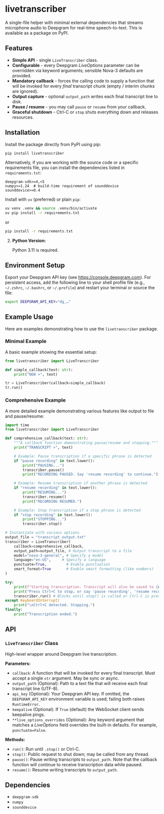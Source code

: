 # livetranscriber

A single-file helper with minimal external dependencies that streams microphone audio to Deepgram for real-time speech-to-text. This is available as a package on PyPI.

## Features

*   **Simple API** - single `LiveTranscriber` class.
*   **Configurable** - every Deepgram *LiveOptions* parameter can be overridden via keyword arguments; sensible Nova-3 defaults are provided.
*   **Mandatory callback** - forces the calling code to supply a function that will be invoked for every *final* transcript chunk (empty / interim chunks are ignored).
*   **Output capture** - optional `output_path` writes each final transcript line to disk.
*   **Pause / resume** - you may call `pause` or `resume` from your callback.
*   **Graceful shutdown** - Ctrl-C or `stop` shuts everything down and releases resources.

## Installation

Install the package directly from PyPI using pip:

```bash
pip install livetranscriber
```

Alternatively, if you are working with the source code or a specific requirements file, you can install the dependencies listed in `requirements.txt`:

```
deepgram-sdk>=4,<5
numpy>=1.24  # build-time requirement of sounddevice
sounddevice>=0.4
```

Install with `uv` (preferred) or plain `pip`:

```bash
uv venv .venv && source .venv/bin/activate
uv pip install -r requirements.txt
```
or
```bash
pip install -r requirements.txt
```

2.  **Python Version:**

    Python 3.11 is required.

## Environment Setup

Export your Deepgram API key (see https://console.deepgram.com). For persistent access, add the following line to your shell profile file (e.g., `~/.zshrc`, `~/.bashrc`, or `~/.profile`) and restart your terminal or source the file:

```bash
export DEEPGRAM_API_KEY="dg_…"
```

## Example Usage

Here are examples demonstrating how to use the `livetranscriber` package.

### Minimal Example

A basic example showing the essential setup:

```python
from livetranscriber import LiveTranscriber

def simple_callback(text: str):
    print("NEW >", text)

tr = LiveTranscriber(callback=simple_callback)
tr.run()
```

### Comprehensive Example

A more detailed example demonstrating various features like output to file and pause/resume:

```python
import time
from livetranscriber import LiveTranscriber

def comprehensive_callback(text: str):
    """A callback function demonstrating pause/resume and stopping."""
    print("TRANSCRIPT >", text)

    # Example: Pause transcription if a specific phrase is detected
    if "pause recording" in text.lower():
        print("PAUSING...")
        transcriber.pause()
        print("RECORDING PAUSED. Say 'resume recording' to continue.")

    # Example: Resume transcription if another phrase is detected
    if "resume recording" in text.lower():
        print("RESUMING...")
        transcriber.resume()
        print("RECORDING RESUMED.")

    # Example: Stop transcription if a stop phrase is detected
    if "stop recording" in text.lower():
        print("STOPPING...")
        transcriber.stop()

# Instantiate with various options
output_file = "transcript_output.txt"
transcriber = LiveTranscriber(
    callback=comprehensive_callback,
    output_path=output_file, # Output transcript to a file
    model="nova-3-general", # Specify a model
    language="en-US",     # Specify a language
    punctuate=True,         # Enable punctuation
    smart_format=True       # Enable smart formatting (like numbers)
)

try:
    print(f"Starting transcription. Transcript will also be saved to {output_file}")
    print("Press Ctrl+C to stop, or say 'pause recording', 'resume recording', or 'stop recording'.")
    transcriber.run() # Blocks until stop() is called or Ctrl-C is pressed
except KeyboardInterrupt:
    print("\nCtrl+C detected. Stopping.")
finally:
    print("Transcription ended.")
```

## API

### `LiveTranscriber` Class

High-level wrapper around Deepgram live transcription.

**Parameters:**

*   `callback`: A function that will be invoked for every final transcript. Must accept a single `str` argument. May be sync or async.
*   `output_path` (Optional): Path to a text file that will receive each final transcript line (UTF-8).
*   `api_key` (Optional): Your Deepgram API key. If omitted, the `DEEPGRAM_API_KEY` environment variable is used; failing both raises `RuntimeError`.
*   `keepalive` (Optional): If `True` (default) the WebSocket client sends keepalive pings.
*   `**live_options_overrides` (Optional): Any keyword argument that matches a *LiveOptions* field overrides the built-in defaults. For example, `punctuate=False`.

**Methods:**

*   `run()`: Run until `.stop()` or Ctrl-C.
*   `stop()`: Public request to shut down; may be called from any thread.
*   `pause()`: Pause writing transcripts to `output_path`. Note that the callback function will continue to receive transcription data while paused.
*   `resume()`: Resume writing transcripts to `output_path`.

## Dependencies

*   `deepgram-sdk`
*   `numpy`
*   `sounddevice`

